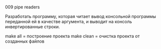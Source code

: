 009 pipe readers

Разработать программу, которая читает вывод консольной программы переданной ей в качестве аргумента, и выводит на консоль инвертированные строки.

make all = построение проекта
make clean = очистка проекта от созданных файлов
